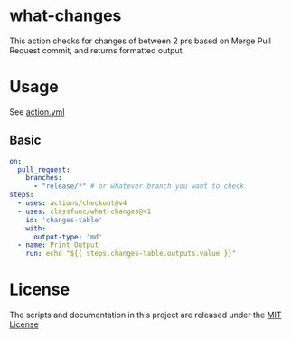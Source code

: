# what-changes

This action checks for changes of between 2 prs based on Merge Pull Request commit, and returns formatted output

# Usage

See [action.yml](action.yml)

## Basic

```yaml
on:
  pull_request:
    branches:
      - "release/*" # or whatever branch you want to check
steps:
  - uses: actions/checkout@v4
  - uses: classfunc/what-changes@v1
    id: 'changes-table'
    with:
      output-type: 'md'
  - name: Print Output
    run: echo "${{ steps.changes-table.outputs.value }}"
```

# License

The scripts and documentation in this project are released under the [MIT License](LICENSE)
